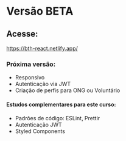 # Versão BETA

## Acesse:
https://bth-react.netlify.app/

### Próxima versão:
- Responsivo
- Autenticação via JWT
- Criação de perfis para ONG ou Voluntário

#### Estudos complementares para este curso:
- Padrões de código: ESLint, Prettir
- Autenticação JWT
- Styled Components

